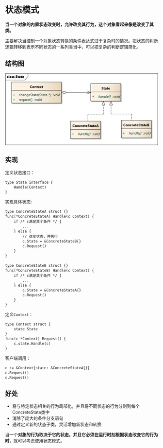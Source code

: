 # 状态模式

**当一个对象的内置状态改变时，允许改变其行为，这个对象看起来像是改变了其类。**

主要解决当控制一个对象状态转换的条件表达式过于复杂时的情况。把状态的判断逻辑转移到表示不同状态的一系列类当中，可以把复杂的判断逻辑简化。

## 结构图

![状态模式结构图](zhuang-tai-mo-shi.assets/1585548769783.png)

## 实现

定义状态接口：

```text
type State interface {
    Handle(Context)
}
```

实现具体状态:

```text
type ConcreteStateA struct {}
func(*ConcreteStateA) Handle(c Context) {
    if /* c满足某个条件 */ {
        ...
    } else {
        // 改变状态，并执行
        c.State = &ConcreteStateB{}
        c.Request()
    }
}

type ConcreteStateB struct {}
func(*ConcreteStateB) Handle(c Context) {
    if /* c满足某个条件 */ {
        ...
    } else {
        c.State = &ConcreteStateA{}
        c.Request()
    }
}
```

定义`Context`：

```text
type Context struct {
    state State
}
func(c *Context) Request() {
    c.state.Handle(c)
}
```

客户端调用：

```text
c := &Context{state: &ConcreteStateA{}}
c.Request()
c.Request()
```

## 好处

* 将与特定状态相关的行为局部化，并且将不同状态的行为分割到每个ConcreteState类中
* 消除了庞大的条件分支语句
* 通过定义新的状态子类，灵活增加新状态和转换

当一个**对象的行为取决于它的状态，并且它必须在运行时刻根据状态改变它的行为时**，就可以考虑使用状态模式。

